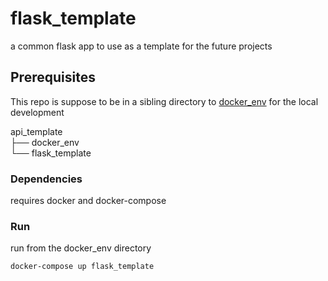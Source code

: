 # flask_template

a common flask app to use as a template for the future projects

## Prerequisites

This repo is suppose to be in a sibling directory to [docker_env](https://github.com/docker_env_template) for the local development

api_template  
├── docker_env  
└── flask_template

### Dependencies

requires docker and docker-compose

### Run

run from the docker_env directory

```
docker-compose up flask_template
```